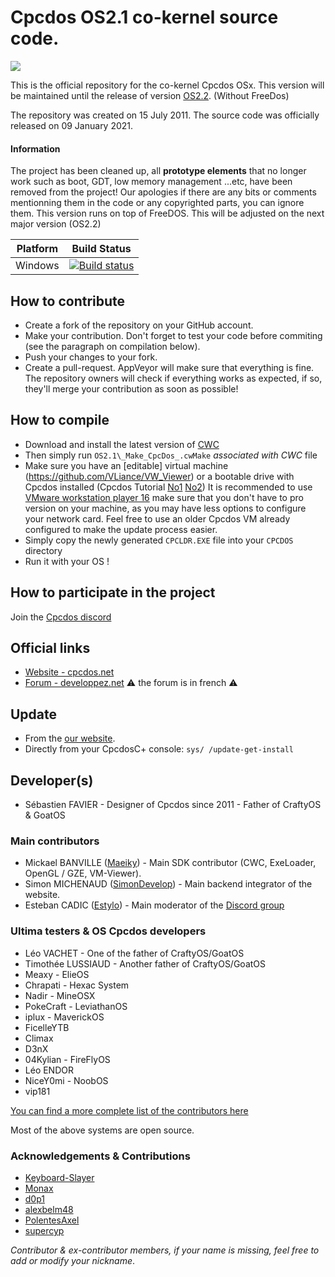 # Cpcdos OS2.1 co-kernel source code.

![](https://cpcdos.net/user/themes/cpcdos/images/logo.png)

This is the official repository for the co-kernel Cpcdos OSx.
This version will be maintained until the release of version [OS2.2](https://github.com/SPinti-Software/CpcdosOS2.2). (Without FreeDos)

The repository was created on 15 July 2011.
The source code was officially released on 09 January 2021.

#### Information
The project has been cleaned up, all **prototype elements** that no longer work such as boot, GDT, low memory management ...etc, have been removed from the project! Our apologies if there are any bits or comments mentionning them in the code or any copyrighted parts, you can ignore them. This version runs on top of FreeDOS. This will be adjusted on the next major version (OS2.2)

Platform  | Build Status
 --- | --- 
Windows | [![Build status](https://ci.appveyor.com/api/projects/status/nfkdxmis9s2s4d4s?svg=true)](https://ci.appveyor.com/project/Maeiky/cpcdosos2-1)

## How to contribute
- Create a fork of the repository on your GitHub account.
- Make your contribution. Don't forget to test your code before commiting (see the paragraph on compilation below).
- Push your changes to your fork.
- Create a pull-request. AppVeyor will make sure that everything is fine. The repository owners will check if everything works as expected, if so, they'll merge your contribution as soon as possible!

## How to compile
 - Download and install the latest version of [CWC](https://github.com/VLiance/Cwc)
 - Then simply run `OS2.1\_Make_CpcDos_.cwMake` _associated with CWC_ file
 - Make sure you have an [editable] virtual machine (https://github.com/VLiance/VW_Viewer) or a bootable drive with Cpcdos installed (Cpcdos Tutorial [No1](https://www.youtube.com/user/cpcdososx) [No2](https://www.youtube.com/channel/UCkFCPxJF7ZzmWxW4i5WavCA/videos))
 It is recommended to use [VMware workstation player 16](https://my.vmware.com/fr/web/vmware/downloads/details?downloadGroup=PLAYER-1610&productId=1039&rPId=55794) make sure that you don't have to pro version on your machine, as you may have less options to configure your network card.
   Feel free to use an older Cpcdos VM already configured to make the update process easier.
 - Simply copy the newly generated `CPCLDR.EXE` file into your `CPCDOS` directory
 - Run it with your OS !
 
## How to participate in the project
Join the [Cpcdos discord](https://discord.com/invite/3Qm8xDp)

## Official links
- [Website - cpcdos.net](https://cpcdos.net)
- [Forum - developpez.net](https://www.developpez.net/forums/f2044/systemes/autres-systemes/cpcdos) :warning: the forum is in french :warning:

## Update
- From the [our website](https://cpcdos.net).
- Directly from your CpcdosC+ console: `sys/ /update-get-install`

## Developer(s)
 - Sébastien FAVIER - Designer of Cpcdos since 2011 - Father of CraftyOS & GoatOS
 
### Main contributors
 - Mickael BANVILLE ([Maeiky](https://github.com/Maeiky)) - Main SDK contributor (CWC, ExeLoader, OpenGL / GZE, VM-Viewer).
 - Simon MICHENAUD ([SimonDevelop](https://www.simon-micheneau.fr/about)) - Main backend integrator of the website.
 - Esteban CADIC ([Estylo](https://systeme.developpez.com/actu/97935/Apprendre-a-integrer-Cpcdos-Raspberry-Pi-Arduino-une-proposition-de-Estylos/)) - Main moderator of the [Discord group](https://discord.com/invite/3Qm8xDp)

### Ultima testers & OS Cpcdos developers
 - Léo VACHET - One of the father of CraftyOS/GoatOS
 - Timothée LUSSIAUD - Another father of CraftyOS/GoatOS
 - Meaxy - ElieOS
 - Chrapati - Hexac System
 - Nadir - MineOSX
 - PokeCraft - LeviathanOS
 - iplux - MaverickOS
 - FicelleYTB
 - Climax
 - D3nX
 - 04Kylian - FireFlyOS
 - Léo ENDOR
 - NiceY0mi - NoobOS
 - vip181

[You can find a more complete list of the contributors here](https://cpcdos.net/fr/contributors)

Most of the above systems are open source.

### Acknowledgements & Contributions
 - [Keyboard-Slayer](https://github.com/Keyboard-Slayer)
 - [Monax](https://github.com/sleepy-monax)
 - [d0p1](https://github.com/d0p1s4m4)
 - [alexbelm48](https://github.com/alexbelm48)
 - [PolentesAxel](https://github.com/PolentesAxel)
 - [supercyp](https://github.com/Supercip971)
 
_Contributor & ex-contributor members, if your name is missing, feel free to add or modify your nickname_.
